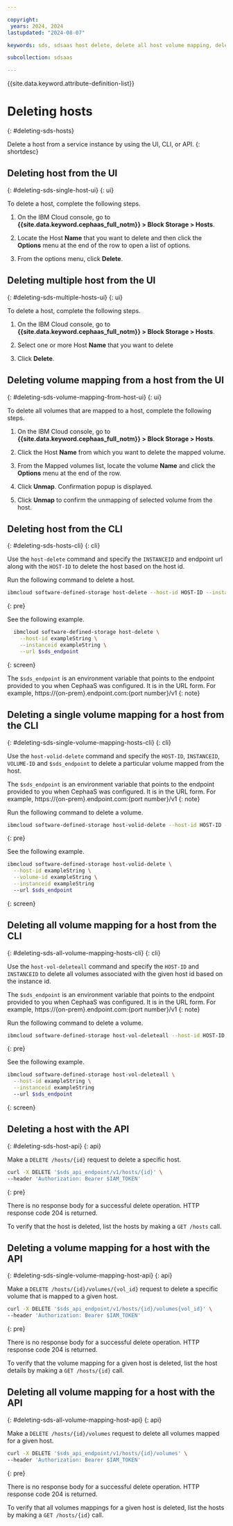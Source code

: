 ```yaml
---

copyright:
 years: 2024, 2024
lastupdated: "2024-08-07"

keywords: sds, sdsaas host delete, delete all host volume mapping, delete volume mapping for a host,

subcollection: sdsaas

---
```


{{site.data.keyword.attribute-definition-list}}

# Deleting hosts
{: #deleting-sds-hosts}

Delete a host from a service instance by using the UI, CLI, or API.
{: shortdesc}


## Deleting host from the UI
{: #deleting-sds-single-host-ui}
{: ui}

To delete a host, complete the following steps.

1. On the IBM Cloud console, go to **{{site.data.keyword.cephaas_full_notm}} > Block Storage > Hosts**.

2. Locate the Host **Name** that you want to delete and then click the **Options** menu at the end of the row to open a list of options.

3. From the options menu, click **Delete**.


## Deleting multiple host from the UI
{: #deleting-sds-multiple-hosts-ui}
{: ui}

To delete a host, complete the following steps.

1. On the IBM Cloud console, go to **{{site.data.keyword.cephaas_full_notm}} > Block Storage > Hosts**.

2. Select one or more Host **Name** that you want to delete

3. Click **Delete**.



## Deleting volume mapping from a host from the UI
{: #deleting-sds-volume-mapping-from-host-ui}
{: ui}

To delete all volumes that are mapped to a host, complete the following steps.

1. On the IBM Cloud console, go to **{{site.data.keyword.cephaas_full_notm}} > Block Storage > Hosts**.

2. Click the Host **Name** from which you want to delete the mapped volume.

3. From the Mapped volumes list, locate the volume **Name** and click the **Options** menu at the end of the row.

4. Click **Unmap**. Confirmation popup is displayed.

5. Click **Unmap** to confirm the unmapping of selected volume from the host.


## Deleting host from the CLI
{: #deleting-sds-hosts-cli}
{: cli}

Use the `host-delete` command and specify the `INSTANCEID` and endpoint url along with the `HOST-ID` to delete the host based on the host id.

Run the following command to delete a host.

```sh
ibmcloud software-defined-storage host-delete --host-id HOST-ID --instanceid INSTANCEID --url string
```
{: pre}

See the following example.

```bash
  ibmcloud software-defined-storage host-delete \
    --host-id exampleString \
    --instanceid exampleString \
    --url $sds_endpoint
```
{: screen}

The `$sds_endpoint` is an environment variable that points to the endpoint provided to you when CephaaS was configured. It is in the URL form. For example, https://{on-prem}.endpoint.com:{port number}/v1
{: note}


## Deleting a single volume mapping for a host from the CLI
{: #deleting-sds-single-volume-mapping-hosts-cli}
{: cli}

Use the `host-volid-delete` command and specify the `HOST-ID`, `INSTANCEID`, `VOLUME-ID` and `$sds_endpoint` to delete a particular volume mapped from the host.

The `$sds_endpoint` is an environment variable that points to the endpoint provided to you when CephaaS was configured. It is in the URL form. For example, https://{on-prem}.endpoint.com:{port number}/v1
{: note}

Run the following command to delete a volume.

```sh
ibmcloud software-defined-storage host-volid-delete --host-id HOST-ID --volume-id VOLUME-ID --instanceid INSTANCEID --url string
```
{: pre}

See the following example.

```bash
ibmcloud software-defined-storage host-volid-delete \
  --host-id exampleString \
  --volume-id exampleString \
  --instanceid exampleString
  --url $sds_endpoint
```
{: screen}


## Deleting all volume mapping for a host from the CLI
{: #deleting-sds-all-volume-mapping-hosts-cli}
{: cli}

Use the `host-vol-deleteall` command and specify the `HOST-ID` and `INSTANCEID` to delete all volumes associated with the given host id based on the instance id.

The `$sds_endpoint` is an environment variable that points to the endpoint provided to you when CephaaS was configured. It is in the URL form. For example, https://{on-prem}.endpoint.com:{port number}/v1
{: note}

Run the following command to delete a volume.

```sh
ibmcloud software-defined-storage host-vol-deleteall --host-id HOST-ID --instanceid INSTANCEID --url string
```
{: pre}

See the following example.

```bash
ibmcloud software-defined-storage host-vol-deleteall \
  --host-id exampleString \
  --instanceid exampleString
  --url $sds_endpoint
```
{: screen}


## Deleting a host with the API
{: #deleting-sds-host-api}
{: api}

Make a `DELETE /hosts/{id}` request to delete a specific host.

```sh
curl -X DELETE '$sds_api_endpoint/v1/hosts/{id}' \
--header 'Authorization: Bearer $IAM_TOKEN'
```
{: pre}

There is no response body for a successful delete operation. HTTP response code 204 is returned.

To verify that the host is deleted, list the hosts by making a `GET /hosts` call.

## Deleting a volume mapping for a host with the API
{: #deleting-sds-single-volume-mapping-host-api}
{: api}

Make a `DELETE /hosts/{id}/volumes/{vol_id}` request to delete a specific volume that is mapped to a given host.

```sh
curl -X DELETE '$sds_api_endpoint/v1/hosts/{id}/volumes{vol_id}' \
--header 'Authorization: Bearer $IAM_TOKEN'
```
{: pre}

There is no response body for a successful delete operation. HTTP response code 204 is returned.


To verify that the volume mapping for a given host is deleted, list the host details by making a `GET /hosts/{id}` call.



## Deleting all volume mapping for a host with the API
{: #deleting-sds-all-volume-mapping-host-api}
{: api}

Make a `DELETE /hosts/{id}/volumes` request to delete all volumes mapped for a given host.

```sh
curl -X DELETE '$sds_api_endpoint/v1/hosts/{id}/volumes' \
--header 'Authorization: Bearer $IAM_TOKEN'
```
{: pre}

There is no response body for a successful delete operation. HTTP response code 204 is returned.


To verify that all volumes mappings for a given host is deleted, list the hosts by making a `GET /hosts/{id}` call.






